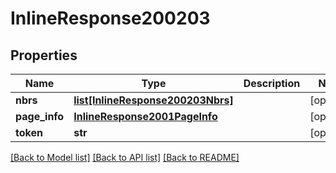 # InlineResponse200203

## Properties
Name | Type | Description | Notes
------------ | ------------- | ------------- | -------------
**nbrs** | [**list[InlineResponse200203Nbrs]**](InlineResponse200203Nbrs.md) |  | [optional] 
**page_info** | [**InlineResponse2001PageInfo**](InlineResponse2001PageInfo.md) |  | [optional] 
**token** | **str** |  | [optional] 

[[Back to Model list]](../README.md#documentation-for-models) [[Back to API list]](../README.md#documentation-for-api-endpoints) [[Back to README]](../README.md)

